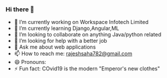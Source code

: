 ### Hi there 👋

- 🔭 I’m currently working on Workspace Infotech Limited
- 🌱 I’m currently learning Django,Angular,ML
- 👯 I’m looking to collaborate on anything Java/python related
- 🤔 I’m looking for help with a better job
- 💬 Ask me about web applications
- 📫 How to reach me: rajeshsaha782@gmail.com
- 😄 Pronouns: 
- ⚡ Fun fact: COvid19 is the modern "Emperor's new clothes"

